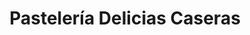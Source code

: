 ---
title: "Pastelería Delicias Caseras"
url: /frutillar/pasteleria-delicias-caseras/
shop: Bäckerei
---